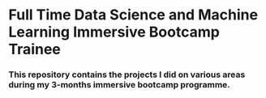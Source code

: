 # Full Time Data Science and Machine Learning Immersive Bootcamp Trainee

### This repository contains the projects I did on various areas during my 3-months immersive bootcamp programme.
